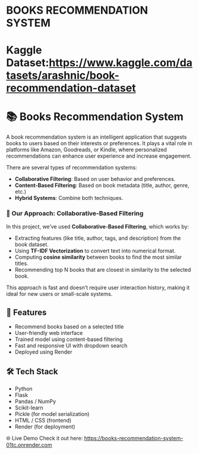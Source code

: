 # BOOKS RECOMMENDATION SYSTEM 

# Kaggle Dataset:https://www.kaggle.com/datasets/arashnic/book-recommendation-dataset

# 📚 Books Recommendation System

A book recommendation system is an intelligent application that suggests books to users based on their interests or preferences. It plays a vital role in platforms like Amazon, Goodreads, or Kindle, where personalized recommendations can enhance user experience and increase engagement.

There are several types of recommendation systems:
- **Collaborative Filtering**: Based on user behavior and preferences.
- **Content-Based Filtering**: Based on book metadata (title, author, genre, etc.)
- **Hybrid Systems**: Combine both techniques.

### 🧬 Our Approach: Collaborative-Based Filtering

In this project, we’ve used **Collaborative-Based Filtering**, which works by:
- Extracting features (like title, author, tags, and description) from the book dataset.
- Using **TF-IDF Vectorization** to convert text into numerical format.
- Computing **cosine similarity** between books to find the most similar titles.
- Recommending top N books that are closest in similarity to the selected book.

This approach is fast and doesn’t require user interaction history, making it ideal for new users or small-scale systems.


## 🚀 Features

- Recommend books based on a selected title
- User-friendly web interface
- Trained model using content-based filtering
- Fast and responsive UI with dropdown search
- Deployed using Render

## 🛠️ Tech Stack

- Python
- Flask
- Pandas / NumPy
- Scikit-learn
- Pickle (for model serialization)
- HTML / CSS (frontend)
- Render (for deployment) 

🌐 Live Demo
Check it out here: https://books-recommendation-system-01tc.onrender.com

